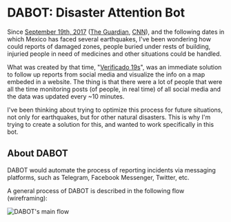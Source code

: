 # DABOT: Disaster Attention Bot

Since [September 19th, 2017](https://en.wikipedia.org/wiki/2017_Central_Mexico_earthquake) ([The Guardian](https://www.theguardian.com/world/live/2017/sep/20/mexico-city-earthquake-dozens-dead-powerful-quake-live-updates), [CNN](http://edition.cnn.com/2017/09/19/americas/mexico-earthquake/index.html)), and the following dates in which Mexico has faced several earthquakes, I've been wondering how could reports of damaged zones, people buried under rests of building, injuried people in need of medicines and other situations could be handled.

What was created by that time, "[Verificado 19s](http://www.verificado19s.org/)", was an immediate solution to follow up reports from social media and visualize the info on a map embeded in a website. The thing is that there were a lot of people that were all the time monitoring posts (of people, in real time) of all social media and the data was updated every ~10 minutes.

I've been thinking about trying to optimize this process for future situations, not only for earthquakes, but for other natural disasters. This is why I'm trying to create a solution for this, and wanted to work specifically in this bot.

## About DABOT

DABOT would automate the process of reporting incidents via messaging platforms, such as Telegram, Facebook Messenger, Twitter, etc.

A general process of DABOT is described in the following flow (wireframing):

![DABOT's main flow](https://github.com/RodolfoFerro/dabot/blob/master/imgs/flow.png)
